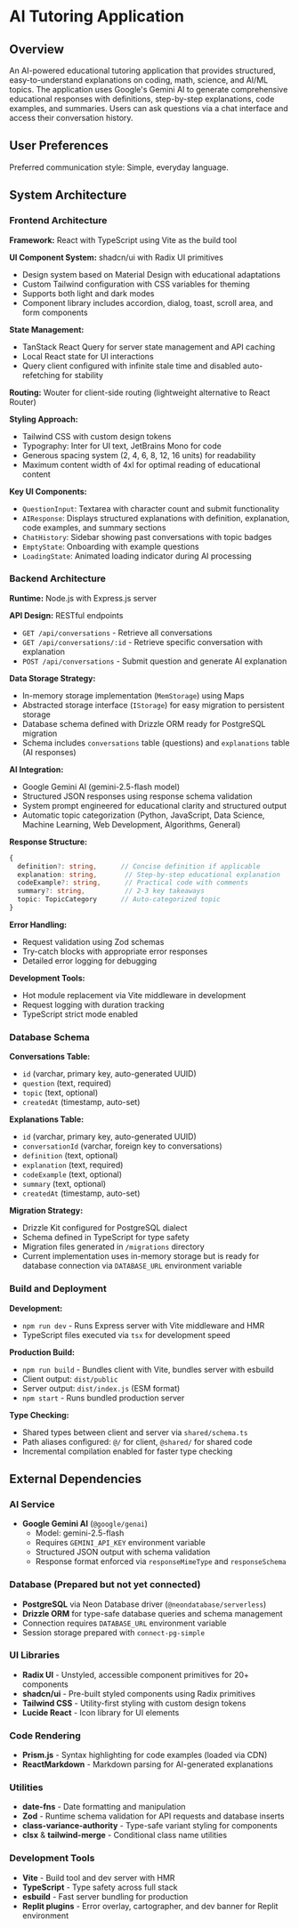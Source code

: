 # AI Tutoring Application

## Overview

An AI-powered educational tutoring application that provides structured, easy-to-understand explanations on coding, math, science, and AI/ML topics. The application uses Google's Gemini AI to generate comprehensive educational responses with definitions, step-by-step explanations, code examples, and summaries. Users can ask questions via a chat interface and access their conversation history.

## User Preferences

Preferred communication style: Simple, everyday language.

## System Architecture

### Frontend Architecture

**Framework:** React with TypeScript using Vite as the build tool

**UI Component System:** shadcn/ui with Radix UI primitives
- Design system based on Material Design with educational adaptations
- Custom Tailwind configuration with CSS variables for theming
- Supports both light and dark modes
- Component library includes accordion, dialog, toast, scroll area, and form components

**State Management:**
- TanStack React Query for server state management and API caching
- Local React state for UI interactions
- Query client configured with infinite stale time and disabled auto-refetching for stability

**Routing:** Wouter for client-side routing (lightweight alternative to React Router)

**Styling Approach:**
- Tailwind CSS with custom design tokens
- Typography: Inter for UI text, JetBrains Mono for code
- Generous spacing system (2, 4, 6, 8, 12, 16 units) for readability
- Maximum content width of 4xl for optimal reading of educational content

**Key UI Components:**
- `QuestionInput`: Textarea with character count and submit functionality
- `AIResponse`: Displays structured explanations with definition, explanation, code examples, and summary sections
- `ChatHistory`: Sidebar showing past conversations with topic badges
- `EmptyState`: Onboarding with example questions
- `LoadingState`: Animated loading indicator during AI processing

### Backend Architecture

**Runtime:** Node.js with Express.js server

**API Design:** RESTful endpoints
- `GET /api/conversations` - Retrieve all conversations
- `GET /api/conversations/:id` - Retrieve specific conversation with explanation
- `POST /api/conversations` - Submit question and generate AI explanation

**Data Storage Strategy:**
- In-memory storage implementation (`MemStorage`) using Maps
- Abstracted storage interface (`IStorage`) for easy migration to persistent storage
- Database schema defined with Drizzle ORM ready for PostgreSQL migration
- Schema includes `conversations` table (questions) and `explanations` table (AI responses)

**AI Integration:**
- Google Gemini AI (gemini-2.5-flash model)
- Structured JSON responses using response schema validation
- System prompt engineered for educational clarity and structured output
- Automatic topic categorization (Python, JavaScript, Data Science, Machine Learning, Web Development, Algorithms, General)

**Response Structure:**
```typescript
{
  definition?: string,      // Concise definition if applicable
  explanation: string,       // Step-by-step educational explanation
  codeExample?: string,      // Practical code with comments
  summary?: string,          // 2-3 key takeaways
  topic: TopicCategory      // Auto-categorized topic
}
```

**Error Handling:**
- Request validation using Zod schemas
- Try-catch blocks with appropriate error responses
- Detailed error logging for debugging

**Development Tools:**
- Hot module replacement via Vite middleware in development
- Request logging with duration tracking
- TypeScript strict mode enabled

### Database Schema

**Conversations Table:**
- `id` (varchar, primary key, auto-generated UUID)
- `question` (text, required)
- `topic` (text, optional)
- `createdAt` (timestamp, auto-set)

**Explanations Table:**
- `id` (varchar, primary key, auto-generated UUID)
- `conversationId` (varchar, foreign key to conversations)
- `definition` (text, optional)
- `explanation` (text, required)
- `codeExample` (text, optional)
- `summary` (text, optional)
- `createdAt` (timestamp, auto-set)

**Migration Strategy:**
- Drizzle Kit configured for PostgreSQL dialect
- Schema defined in TypeScript for type safety
- Migration files generated in `/migrations` directory
- Current implementation uses in-memory storage but is ready for database connection via `DATABASE_URL` environment variable

### Build and Deployment

**Development:**
- `npm run dev` - Runs Express server with Vite middleware and HMR
- TypeScript files executed via `tsx` for development speed

**Production Build:**
- `npm run build` - Bundles client with Vite, bundles server with esbuild
- Client output: `dist/public`
- Server output: `dist/index.js` (ESM format)
- `npm start` - Runs bundled production server

**Type Checking:**
- Shared types between client and server via `shared/schema.ts`
- Path aliases configured: `@/` for client, `@shared/` for shared code
- Incremental compilation enabled for faster type checking

## External Dependencies

### AI Service
- **Google Gemini AI** (`@google/genai`)
  - Model: gemini-2.5-flash
  - Requires `GEMINI_API_KEY` environment variable
  - Structured JSON output with schema validation
  - Response format enforced via `responseMimeType` and `responseSchema`

### Database (Prepared but not yet connected)
- **PostgreSQL** via Neon Database driver (`@neondatabase/serverless`)
- **Drizzle ORM** for type-safe database queries and schema management
- Connection requires `DATABASE_URL` environment variable
- Session storage prepared with `connect-pg-simple`

### UI Libraries
- **Radix UI** - Unstyled, accessible component primitives for 20+ components
- **shadcn/ui** - Pre-built styled components using Radix primitives
- **Tailwind CSS** - Utility-first styling with custom design tokens
- **Lucide React** - Icon library for UI elements

### Code Rendering
- **Prism.js** - Syntax highlighting for code examples (loaded via CDN)
- **ReactMarkdown** - Markdown parsing for AI-generated explanations

### Utilities
- **date-fns** - Date formatting and manipulation
- **Zod** - Runtime schema validation for API requests and database inserts
- **class-variance-authority** - Type-safe variant styling for components
- **clsx** & **tailwind-merge** - Conditional class name utilities

### Development Tools
- **Vite** - Build tool and dev server with HMR
- **TypeScript** - Type safety across full stack
- **esbuild** - Fast server bundling for production
- **Replit plugins** - Error overlay, cartographer, and dev banner for Replit environment
